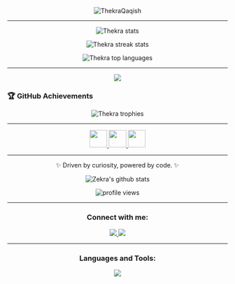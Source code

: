 <!-- 💫 GitHub Profile by Thekra Qaqish -->

<p align="center">
  <img src="https://komarev.com/ghpvc/?username=ThekraQaqish&label=Profile%20views&color=0e75b6&style=flat" alt="ThekraQaqish" />
</p>

---

<p align="center">
  <img src="https://github-readme-stats.vercel.app/api?username=ThekraQaqish&show_icons=true&theme=tokyonight" alt="Thekra stats" />
</p>

<p align="center">
  <img src="https://github-readme-streak-stats.herokuapp.com/?user=ThekraQaqish&theme=tokyonight" alt="Thekra streak stats" />
</p>

<p align="center">
  <img src="https://github-readme-stats.vercel.app/api/top-langs/?username=ThekraQaqish&layout=compact&theme=tokyonight" alt="Thekra top languages" />
</p>

---

<p align="center">
  <img src="https://skillicons.dev/icons?i=js,python,react,nodejs,express,postgres,mongodb,firebase,docker,git,github,figma,vscode,html,css,tailwind,linux" />
</p>



### 🏆 GitHub Achievements  

<p align="center">
  <img src="https://github-profile-trophy.vercel.app/?username=ThekraQaqish&theme=onedark&no-frame=true&margin-w=10" alt="Thekra trophies" />
</p>

---

<p align="center">
  <a href="https://www.linkedin.com/in/thekra-qaqish/" target="blank">
    <img src="https://skillicons.dev/icons?i=linkedin" height="40" />
  </a>
  <a href="https://github.com/ThekraQaqish" target="blank">
    <img src="https://skillicons.dev/icons?i=github" height="40" />
  </a>
  <a href="mailto:qaqishth@gmail.com" target="blank">
    <img src="https://skillicons.dev/icons?i=gmail" height="40" />
  </a>
</p>

---

<p align="center">✨ Driven by curiosity, powered by code. ✨</p>


<!-- GitHub Stats Card -->
<p align="center">
  <img src="https://github-readme-stats.vercel.app/api?username=YOUR_GITHUB_USERNAME&show_icons=true&theme=tokyonight" alt="Zekra's github stats"/>
</p>

<!-- Profile Views -->
<p align="center">
  <img src="https://komarev.com/ghpvc/?username=YOUR_GITHUB_USERNAME&color=blueviolet&style=flat-square" alt="profile views" />
</p>

---

<!-- Connect With Me -->
<h3 align="center">Connect with me:</h3>
<p align="center">
  <a href="https://www.linkedin.com/in/YOUR_LINKEDIN/" target="_blank">
    <img src="https://img.shields.io/badge/LinkedIn-0077B5?style=for-the-badge&logo=linkedin&logoColor=white"/>
  </a>
  <a href="https://x.com/YOUR_TWITTER" target="_blank">
    <img src="https://img.shields.io/badge/Twitter-1DA1F2?style=for-the-badge&logo=twitter&logoColor=white"/>
  </a>
</p>

---

<!-- Tech Stack -->
<h3 align="center">Languages and Tools:</h3>
<p align="center">
  <img src="https://skillicons.dev/icons?i=js,ts,react,nodejs,express,html,css,tailwind,git,github,mysql,mongodb,vscode,figma,postman" />
</p


